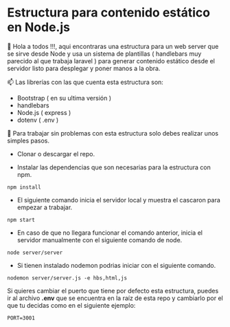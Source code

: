 # Estructura para contenido estático en Node.js

👋 Hola a todos !!!, aqui encontraras una estructura para un web server que se sirve desde Node y usa un sistema de plantillas ( handlebars muy parecido al que trabaja laravel ) para generar contenido estático desde el servidor listo para desplegar y poner manos a la obra.

📫 Las librerías con las que cuenta esta estructura son:

- Bootstrap ( en su ultima versión )
- handlebars
- Node.js ( express )
- dotenv ( .env )

👀 Para trabajar sin problemas con esta estructura solo debes realizar unos simples pasos.

- Clonar o descargar el repo.

- Instalar las dependencias que son necesarias para la estructura con npm.  
```
npm install
```
- El siguiente comando inicia el servidor local y muestra el cascaron para empezar a trabajar.

```
npm start
```
- En caso de que no llegara funcionar el comando anterior, inicia el servidor manualmente con el siguiente comando de node.   

```
node server/server
```
- Si tienen instalado nodemon podrias iniciar con el siguiente comando.
```
nodemon server/server.js -e hbs,html,js
```

Si quieres cambiar el puerto que tiene por defecto esta estructura, puedes ir al archivo **.env** que se encuentra en la raíz de esta repo y cambiarlo por el que tu decidas como en el siguiente ejemplo:
```
PORT=3001
```
